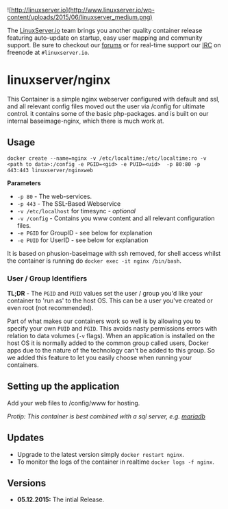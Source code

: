 ![http://linuxserver.io](http://www.linuxserver.io/wp-content/uploads/2015/06/linuxserver_medium.png)

The [LinuxServer.io](http://linuxserver.io) team brings you another quality container release featuring auto-update on startup, easy user mapping and community support. Be sure to checkout our [forums](http://forum.linuxserver.io) or for real-time support our [IRC](http://www.linuxserver.io/index.php/irc/) on freenode at `#linuxserver.io`.

# linuxserver/nginx

This Container is a simple nginx webserver configured with default and ssl, and all relevant config files moved out the user via /config for ultimate control. it contains some of the basic php-packages. and is built on our internal baseimage-nginx, which there is much work at.  

## Usage

```
docker create --name=nginx -v /etc/localtime:/etc/localtime:ro -v <path to data>:/config -e PGID=<gid> -e PUID=<uid>  -p 80:80 -p 443:443 linuxserver/nginxweb
```

**Parameters**

* `-p 80` - The web-services.
* `-p 443` - The SSL-Based Webservice
* `-v /etc/localhost` for timesync - *optional*
* `-v /config` - Contains you www content and all relevant configuration files.
* `-e PGID` for GroupID - see below for explanation
* `-e PUID` for UserID - see below for explanation

It is based on phusion-baseimage with ssh removed, for shell access whilst the container is running do `docker exec -it nginx /bin/bash`.

### User / Group Identifiers

**TL;DR** - The `PGID` and `PUID` values set the user / group you'd like your container to 'run as' to the host OS. This can be a user you've created or even root (not recommended).

Part of what makes our containers work so well is by allowing you to specify your own `PUID` and `PGID`. This avoids nasty permissions errors with relation to data volumes (`-v` flags). When an application is installed on the host OS it is normally added to the common group called users, Docker apps due to the nature of the technology can't be added to this group. So we added this feature to let you easily choose when running your containers.

## Setting up the application 

Add your web files to /config/www for hosting. 

*Protip: This container is best combined with a sql server, e.g. [mariadb](https://hub.docker.com/r/linuxserver/mariadb/)* 


## Updates

* Upgrade to the latest version simply `docker restart nginx`.
* To monitor the logs of the container in realtime `docker logs -f nginx`.


## Versions

+ **05.12.2015:** The intial Release. 